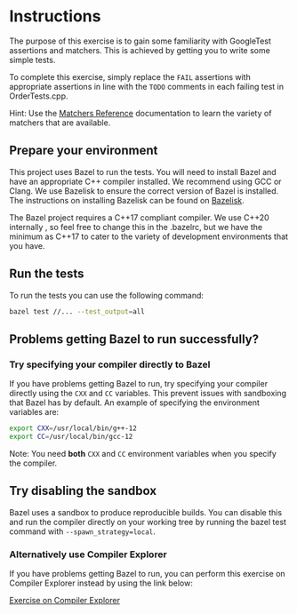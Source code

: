 # Instructions

The purpose of this exercise is to gain some familiarity with GoogleTest assertions and matchers. This is achieved by
getting you to write some simple tests.

To complete this exercise, simply replace the `FAIL` assertions with appropriate assertions in line with the `TODO`
comments in each failing test in OrderTests.cpp.

Hint: Use the [Matchers Reference](https://google.github.io/googletest/reference/matchers.html) documentation to learn
the variety of matchers that are available.

## Prepare your environment

This project uses Bazel to run the tests. You will need to install Bazel and have an appropriate C++ compiler installed.
We recommend using GCC or Clang. We use Bazelisk to ensure the correct version of Bazel is installed. The instructions
on installing Bazelisk can be found on [Bazelisk](https://github.com/bazelbuild/bazelisk).

The Bazel project requires a C++17 compliant compiler. We use C++20 internally , so feel free to change this in the
.bazelrc, but we have the minimum as C++17 to cater to the variety of development environments that you have.

## Run the tests

To run the tests you can use the following command:

```bash
bazel test //... --test_output=all
```

## Problems getting Bazel to run successfully?

### Try specifying your compiler directly to Bazel

If you have problems getting Bazel to run, try specifying your compiler directly using the `CXX` and `CC` variables.
This prevent issues with sandboxing that Bazel has by default. An example of specifying the environment variables are:

```bash
export CXX=/usr/local/bin/g++-12
export CC=/usr/local/bin/gcc-12
```

Note: You need **both** `CXX` and `CC` environment variables when you specify the compiler.

## Try disabling the sandbox

Bazel uses a sandbox to produce reproducible builds. You can disable this and run the compiler directly on your working
tree by running the bazel test command with `--spawn_strategy=local`.

### Alternatively use Compiler Explorer

If you have problems getting Bazel to run, you can perform this exercise on Compiler Explorer instead by using the link
below:

[Exercise on Compiler Explorer](https://gcc.godbolt.org/z/eYznT7v93)
